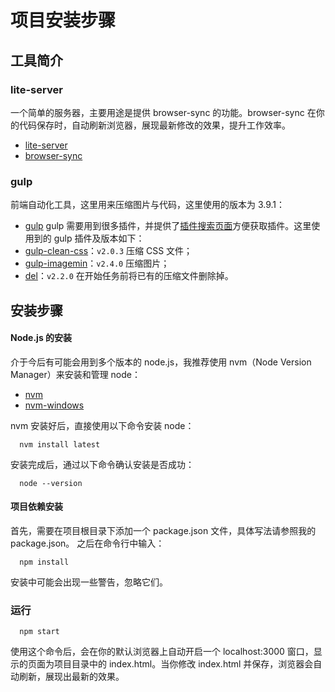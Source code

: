 # 项目安装步骤

## 工具简介
### lite-server
一个简单的服务器，主要用途是提供 browser-sync 的功能。browser-sync 在你的代码保存时，自动刷新浏览器，展现最新修改的效果，提升工作效率。
- [lite-server](https://github.com/johnpapa/lite-server)
- [browser-sync](https://github.com/BrowserSync/browser-sync)

### gulp
前端自动化工具，这里用来压缩图片与代码，这里使用的版本为 3.9.1：
- [gulp](https://github.com/gulpjs/gulp)
gulp 需要用到很多插件，并提供了[插件搜索页面](http://gulpjs.com/plugins/)方便获取插件。这里使用到的 gulp 插件及版本如下：
- [gulp-clean-css](https://github.com/scniro/gulp-clean-css)：`v2.0.3` 压缩 CSS 文件；
- [gulp-imagemin](https://github.com/sindresorhus/gulp-imagemin)：`v2.4.0` 压缩图片；
- [del](https://github.com/sindresorhus/del)：`v2.2.0` 在开始任务前将已有的压缩文件删除掉。

## 安装步骤
#### Node.js 的安装
介于今后有可能会用到多个版本的 node.js，我推荐使用 nvm（Node Version Manager）来安装和管理 node：

  - [nvm](https://github.com/creationix/nvm)
  - [nvm-windows](https://github.com/coreybutler/nvm-windows)

nvm 安装好后，直接使用以下命令安装 node：

```
  nvm install latest
```

安装完成后，通过以下命令确认安装是否成功：

```
  node --version
```

#### 项目依赖安装
首先，需要在项目根目录下添加一个 package.json 文件，具体写法请参照我的 package.json。
之后在命令行中输入：

```
  npm install
```
安装中可能会出现一些警告，忽略它们。

### 运行

```
  npm start
```
使用这个命令后，会在你的默认浏览器上自动开启一个 localhost:3000 窗口，显示的页面为项目目录中的 index.html。当你修改 index.html 并保存，浏览器会自动刷新，展现出最新的效果。